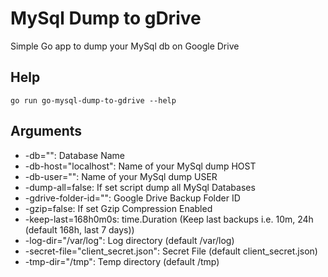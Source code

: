 # MySql Dump to gDrive

Simple Go app to dump your MySql db on Google Drive

## Help
```
go run go-mysql-dump-to-gdrive --help
```

## Arguments
*  -db="": Database Name
*  -db-host="localhost": Name of your MySql dump HOST
*  -db-user="": Name of your MySql dump USER
*  -dump-all=false: If set script dump all MySql Databases
*  -gdrive-folder-id="": Google Drive Backup Folder ID
*  -gzip=false: If set Gzip Compression Enabled
*  -keep-last=168h0m0s: time.Duration (Keep last backups i.e. 10m, 24h (default 168h, last 7 days))
*  -log-dir="/var/log": Log directory (default /var/log)
*  -secret-file="client_secret.json": Secret File (default client_secret.json)
*  -tmp-dir="/tmp": Temp directory (default /tmp)